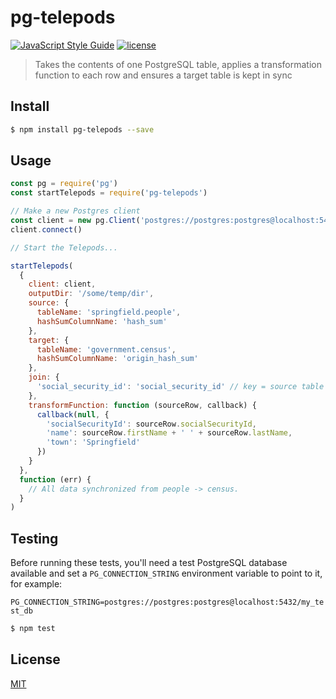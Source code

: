 # pg-telepods
[![JavaScript Style Guide](https://img.shields.io/badge/code_style-standard-brightgreen.svg)](https://standardjs.com) [![license](https://img.shields.io/github/license/mashape/apistatus.svg)](https://github.com/wmfs/tymly/blob/master/packages/pg-telepods/LICENSE)




> Takes the contents of one PostgreSQL table, applies a transformation function to each row and ensures a target table is kept in sync

## <a name="install"></a>Install
```bash
$ npm install pg-telepods --save
```

## <a name="usage"></a>Usage

```javascript
const pg = require('pg')
const startTelepods = require('pg-telepods')

// Make a new Postgres client
const client = new pg.Client('postgres://postgres:postgres@localhost:5432/my_test_db')
client.connect()

// Start the Telepods...

startTelepods(
  {
    client: client,
    outputDir: '/some/temp/dir',
    source: {  
      tableName: 'springfield.people',
      hashSumColumnName: 'hash_sum'
    },
    target: {
      tableName: 'government.census',
      hashSumColumnName: 'origin_hash_sum'
    },
    join: {
      'social_security_id': 'social_security_id' // key = source table column, value = target table column
    },
    transformFunction: function (sourceRow, callback) {
      callback(null, {
        'socialSecurityId': sourceRow.socialSecurityId,
        'name': sourceRow.firstName + ' ' + sourceRow.lastName,
        'town': 'Springfield'
      })
    }
  },
  function (err) {
    // All data synchronized from people -> census.
  }
)
```

## <a name="test"></a>Testing

Before running these tests, you'll need a test PostgreSQL database available and set a `PG_CONNECTION_STRING` environment variable to point to it, for example:

```PG_CONNECTION_STRING=postgres://postgres:postgres@localhost:5432/my_test_db```


```bash
$ npm test
```


## <a name="license"></a>License
[MIT](https://github.com/wmfs/pg-telepods/blob/master/LICENSE)
